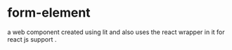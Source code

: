 # form-element

a web component  created using lit and also uses the react wrapper in it for react js support . 
